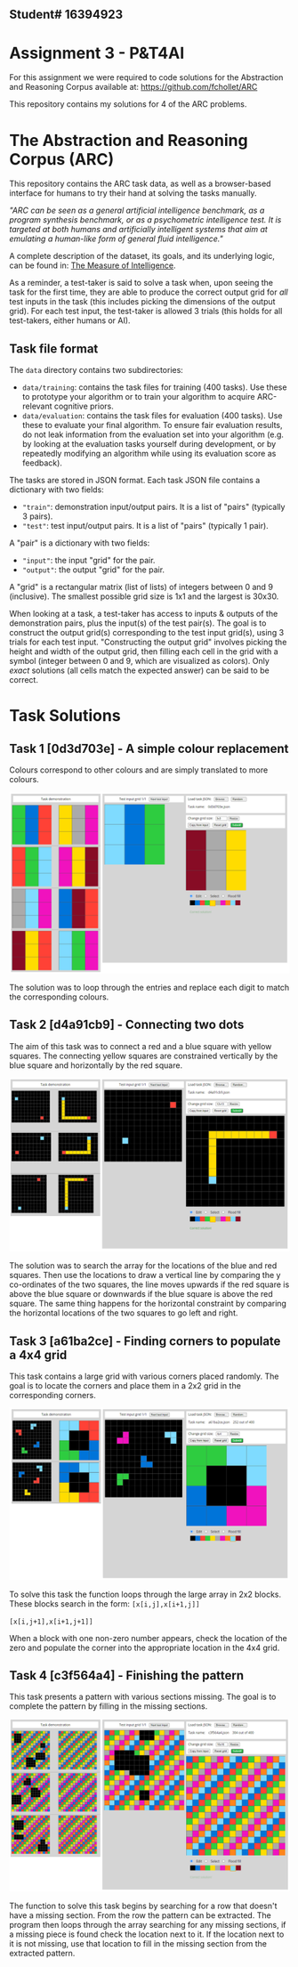 ## Student# 16394923 

# Assignment 3 - P&T4AI

For this assignment we were required to code solutions for the Abstraction and Reasoning Corpus available at: https://github.com/fchollet/ARC

This repository contains my solutions for 4 of the ARC problems.



# The Abstraction and Reasoning Corpus (ARC)

This repository contains the ARC task data, as well as a browser-based interface for humans to try their hand at solving the tasks manually.

*"ARC can be seen as a general artificial intelligence benchmark, as a program synthesis benchmark, or as a psychometric intelligence test. It is targeted at both humans and artificially intelligent systems that aim at emulating a human-like form of general fluid intelligence."*

A complete description of the dataset, its goals, and its underlying logic, can be found in: [The Measure of Intelligence](https://arxiv.org/abs/1911.01547).

As a reminder, a test-taker is said to solve a task when, upon seeing the task for the first time, they are able to produce the correct output grid for *all* test inputs in the task (this includes picking the dimensions of the output grid). For each test input, the test-taker is allowed 3 trials (this holds for all test-takers, either humans or AI).


## Task file format

The `data` directory contains two subdirectories:

- `data/training`: contains the task files for training (400 tasks). Use these to prototype your algorithm or to train your algorithm to acquire ARC-relevant cognitive priors.
- `data/evaluation`: contains the task files for evaluation (400 tasks). Use these to evaluate your final algorithm. To ensure fair evaluation results, do not leak information from the evaluation set into your algorithm (e.g. by looking at the evaluation tasks yourself during development, or by repeatedly modifying an algorithm while using its evaluation score as feedback).

The tasks are stored in JSON format. Each task JSON file contains a dictionary with two fields:

- `"train"`: demonstration input/output pairs. It is a list of "pairs" (typically 3 pairs).
- `"test"`: test input/output pairs. It is a list of "pairs" (typically 1 pair).

A "pair" is a dictionary with two fields:

- `"input"`: the input "grid" for the pair.
- `"output"`: the output "grid" for the pair.

A "grid" is a rectangular matrix (list of lists) of integers between 0 and 9 (inclusive). The smallest possible grid size is 1x1 and the largest is 30x30.

When looking at a task, a test-taker has access to inputs & outputs of the demonstration pairs, plus the input(s) of the test pair(s). The goal is to construct the output grid(s) corresponding to the test input grid(s), using 3 trials for each test input. "Constructing the output grid" involves picking the height and width of the output grid, then filling each cell in the grid with a symbol (integer between 0 and 9, which are visualized as colors). Only *exact* solutions (all cells match the expected answer) can be said to be correct.


# Task Solutions
## Task 1 [0d3d703e] - A simple colour replacement

Colours correspond to other colours and are simply translated to more colours.

![0d3d703e](https://github.com/AJTYNAN/ARC/blob/master/0d3d703e.png)

The solution was to loop through the entries and replace each digit to match the corresponding colours.

## Task 2 [d4a91cb9] - Connecting two dots

The aim of this task was to connect a red and a blue square with yellow squares.
The connecting yellow squares are constrained vertically by the blue square and horizontally by the red square.

![d4a91cb9](https://github.com/AJTYNAN/ARC/blob/master/d4a91cb9.png)

The solution was to search the array for the locations of the blue and red squares. Then use the locations to draw a vertical line by comparing the y co-ordinates of the two squares, the line moves upwards if the red square is above the blue square or downwards if the blue square is above the red square.
The same thing happens for the horizontal constraint by comparing the horizontal locations of the two squares to go left and right.

## Task 3 [a61ba2ce] - Finding corners to populate a 4x4 grid

This task contains a large grid with various corners placed randomly. The goal is to locate the corners and place them in a 2x2 grid in the corresponding corners.

![a61ba2ce](https://github.com/AJTYNAN/ARC/blob/master/a61ba2ce.png)

To solve this task the function loops through the large array in 2x2 blocks.
These blocks search in the form:
`[x[i,j],x[i+1,j]]`

`[x[i,j+1],x[i+1,j+1]]`

When a block with one non-zero number appears, check the location of the zero and populate the corner into the appropriate location in the 4x4 grid.

## Task 4 [c3f564a4] - Finishing the pattern

This task presents a pattern with various sections missing. The goal is to complete the pattern by filling in the missing sections.

![c3f564a4](https://github.com/AJTYNAN/ARC/blob/master/c3f564a4.png)

The function to solve this task begins by searching for a row that doesn't have a missing section. From the row the pattern can be extracted.
The program then loops through the array searching for any missing sections, if a missing piece is found check the location next to it. If the location next to it is not missing, use that location to fill in the missing section from the extracted pattern.